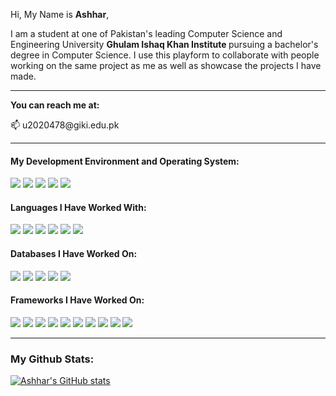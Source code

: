 Hi, My Name is <strong>Ashhar</strong>,

I am a student at one of Pakistan's leading Computer Science and Engineering University <strong> Ghulam Ishaq Khan Institute </strong> pursuing a bachelor's degree in Computer Science. I use this playform to collaborate with people working on the same project as me as well as showcase the projects I have made.

<hr>

<strong> You can reach me at: </strong> 
<p> 📫 u2020478@giki.edu.pk </p>

<hr>

<h4> My Development Environment and Operating System: </h4>
<em>
<img src="https://img.shields.io/badge/VSCode-0078D4?style=for-the-badge&logo=visual%20studio%20code&logoColor=white" />
<img src="https://img.shields.io/badge/Visual_Studio-5C2D91?style=for-the-badge&logo=visual%20studio&logoColor=white" />
<img src="https://img.shields.io/badge/PyCharm-000000.svg?&style=for-the-badge&logo=PyCharm&logoColor=white" />
<img src="https://img.shields.io/badge/Ubuntu-E95420?style=for-the-badge&logo=ubuntu&logoColor=white" />
<img src="https://img.shields.io/badge/Windows-0078D6?style=for-the-badge&logo=windows&logoColor=white" /> </em>

<h4> Languages I Have Worked With: </h4>
<em>
<img src="https://img.shields.io/badge/C%2B%2B-00599C?style=for-the-badge&logo=c%2B%2B&logoColor=white" />
<img src="https://img.shields.io/badge/CSS3-1572B6?style=for-the-badge&logo=css3&logoColor=white" />
<img src="https://img.shields.io/badge/HTML5-E34F26?style=for-the-badge&logo=html5&logoColor=white" />
<img src="https://img.shields.io/badge/JavaScript-323330?style=for-the-badge&logo=javascript&logoColor=F7DF1E" />
<img src="https://img.shields.io/badge/PLSQL-F80000?style=for-the-badge&logo=oracle&logoColor=black" />
<img src="https://img.shields.io/badge/Python-FFD43B?style=for-the-badge&logo=python&logoColor=blue" /> </em>

<h4> Databases I Have Worked On: </h4>
<em>
<img src="https://img.shields.io/badge/Microsoft%20SQL%20Server-CC2927?style=for-the-badge&logo=microsoft%20sql%20server&logoColor=white" />
<img src="https://img.shields.io/badge/MariaDB-003545?style=for-the-badge&logo=mariadb&logoColor=white" />
<img src="https://img.shields.io/badge/MySQL-005C84?style=for-the-badge&logo=mysql&logoColor=white" />
<img src="https://img.shields.io/badge/Oracle-F80000?style=for-the-badge&logo=Oracle&logoColor=white" />
<img src="https://img.shields.io/badge/MongoDB-4EA94B?style=for-the-badge&logo=mongodb&logoColor=white" /> </em>

<h4> Frameworks I Have Worked On: </h4>
<em>
<img src="https://img.shields.io/badge/Node.js-339933?style=for-the-badge&logo=nodedotjs&logoColor=white" />
<img src="https://img.shields.io/badge/React-20232A?style=for-the-badge&logo=react&logoColor=61DAFB" />
<img src="https://img.shields.io/badge/Express.js-000000?style=for-the-badge&logo=express&logoColor=white" />
<img src="https://img.shields.io/badge/Bootstrap-563D7C?style=for-the-badge&logo=bootstrap&logoColor=white" />
<img src="https://img.shields.io/badge/Django-092E20?style=for-the-badge&logo=django&logoColor=green" />
<img src="https://img.shields.io/badge/jQuery-0769AD?style=for-the-badge&logo=jquery&logoColor=white" />
<img src="https://img.shields.io/badge/Xampp-F37623?style=for-the-badge&logo=xampp&logoColor=white" />
<img src="https://img.shields.io/badge/Numpy-777BB4?style=for-the-badge&logo=numpy&logoColor=white" />
<img src="https://img.shields.io/badge/Pandas-2C2D72?style=for-the-badge&logo=pandas&logoColor=white" /> 
<img src="https://img.shields.io/badge/Jupyter-F37626.svg?&style=for-the-badge&logo=Jupyter&logoColor=white" /> </em>

<hr>

<h3> My Github Stats: </h3>

[![Ashhar's GitHub stats](https://github-readme-stats.vercel.app/api?username=AshharShah&count_private=true&show_icons=true&theme=radical&show_owner=true)](https://github.com/AshharShah?tab=repositories)
